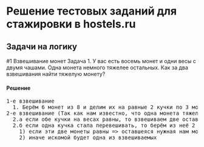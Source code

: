 <h1>Решение тестовых заданий для стажировки в hostels.ru</h1>
<h2>Задачи на логику</h2>
#1 Взвешивание монет
Задача 1. У вас есть восемь монет и одни весы с двумя чашами. Одна монета немного тяжелее остальных. Как за два взвешивания найти тяжелую монету?
<h4>Решение</h4>
 <pre>
1-е взвешивание
  1. Берём 6 монет из 8 и делим их на равные 2 кучки по 3 монеты и взвешиваем
2-е взвешивание (Так как нам известно, что одна монета тяжелее остальных, то)
  2.а если обе кучки на весах равны, то взвешиваем две оставшиеся => находим тяжёлую
  2.б если одна кучка стала перевешивать, то берём из неё 2 монеты и взвешиваем:
    1) если эти две монеты равны => оставшеяся нужная нам монета
    2) иначе искомой будет одна из взвешиваемых
 </pre>
